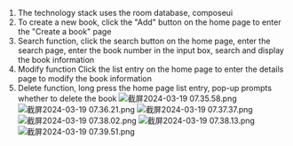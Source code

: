 1. The technology stack uses the room database, composeui
2. To create a new book, click the "Add" button on the home page to enter the "Create a book" page
3. Search function, click the search button on the home page, enter the search page, enter the book number in the input box, search and display the book information
4. Modify function Click the list entry on the home page to enter the details page to modify the book information
5. Delete function, long press the home page list entry, pop-up prompts whether to delete the book
   ![截屏2024-03-19 07.35.58.png](..%2F..%2F..%2F..%2F..%2F..%2Fvar%2Ffolders%2F2x%2Fq8nbg5ls5jz8853gcq3b3fd00000gn%2FT%2FTemporaryItems%2FNSIRD_screencaptureui_hCerq3%2F%E6%88%AA%E5%B1%8F2024-03-19%2007.35.58.png)
   ![截屏2024-03-19 07.36.21.png](..%2F..%2F..%2F..%2F..%2F..%2Fvar%2Ffolders%2F2x%2Fq8nbg5ls5jz8853gcq3b3fd00000gn%2FT%2FTemporaryItems%2FNSIRD_screencaptureui_bGSZbf%2F%E6%88%AA%E5%B1%8F2024-03-19%2007.36.21.png)
   ![截屏2024-03-19 07.37.37.png](..%2F..%2F..%2F..%2F..%2F..%2Fvar%2Ffolders%2F2x%2Fq8nbg5ls5jz8853gcq3b3fd00000gn%2FT%2FTemporaryItems%2FNSIRD_screencaptureui_G4P1Sd%2F%E6%88%AA%E5%B1%8F2024-03-19%2007.37.37.png)
   ![截屏2024-03-19 07.38.02.png](..%2F..%2F..%2F..%2F..%2F..%2Fvar%2Ffolders%2F2x%2Fq8nbg5ls5jz8853gcq3b3fd00000gn%2FT%2FTemporaryItems%2FNSIRD_screencaptureui_ciGydh%2F%E6%88%AA%E5%B1%8F2024-03-19%2007.38.02.png)
   ![截屏2024-03-19 07.38.13.png](..%2F..%2F..%2F..%2F..%2F..%2Fvar%2Ffolders%2F2x%2Fq8nbg5ls5jz8853gcq3b3fd00000gn%2FT%2FTemporaryItems%2FNSIRD_screencaptureui_HRwcrt%2F%E6%88%AA%E5%B1%8F2024-03-19%2007.38.13.png)
   ![截屏2024-03-19 07.39.51.png](..%2F..%2F..%2F..%2F..%2F..%2Fvar%2Ffolders%2F2x%2Fq8nbg5ls5jz8853gcq3b3fd00000gn%2FT%2FTemporaryItems%2FNSIRD_screencaptureui_jcG5Vc%2F%E6%88%AA%E5%B1%8F2024-03-19%2007.39.51.png)